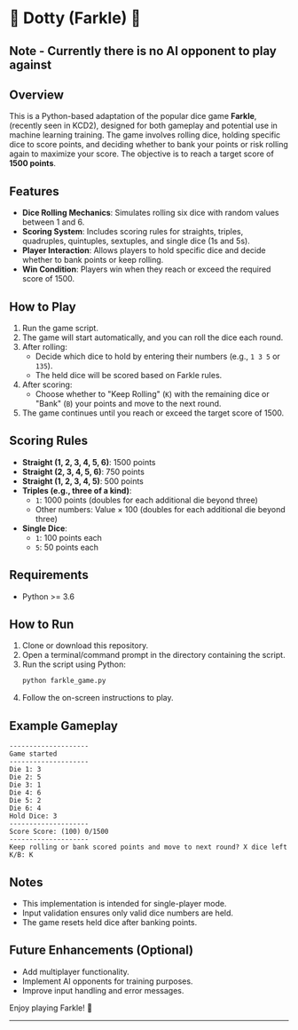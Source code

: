 # 🎲 Dotty (Farkle) 🎲

## Note - Currently there is no AI opponent to play against

## Overview

This is a Python-based adaptation of the popular dice game **Farkle**,(recently seen in KCD2), designed for both gameplay and potential use in machine learning training. The game involves rolling dice, holding specific dice to score points, and deciding whether to bank your points or risk rolling again to maximize your score. The objective is to reach a target score of **1500 points**.

## Features

- **Dice Rolling Mechanics**: Simulates rolling six dice with random values between 1 and 6.
- **Scoring System**: Includes scoring rules for straights, triples, quadruples, quintuples, sextuples, and single dice (1s and 5s).
- **Player Interaction**: Allows players to hold specific dice and decide whether to bank points or keep rolling.
- **Win Condition**: Players win when they reach or exceed the required score of 1500.

## How to Play

1. Run the game script.
2. The game will start automatically, and you can roll the dice each round.
3. After rolling:
   - Decide which dice to hold by entering their numbers (e.g., `1 3 5` or `135`).
   - The held dice will be scored based on Farkle rules.
4. After scoring:
   - Choose whether to "Keep Rolling" (`K`) with the remaining dice or "Bank" (`B`) your points and move to the next round.
5. The game continues until you reach or exceed the target score of 1500.

## Scoring Rules

- **Straight (1, 2, 3, 4, 5, 6)**: 1500 points
- **Straight (2, 3, 4, 5, 6)**: 750 points
- **Straight (1, 2, 3, 4, 5)**: 500 points
- **Triples (e.g., three of a kind)**:
  - `1`: 1000 points (doubles for each additional die beyond three)
  - Other numbers: Value × 100 (doubles for each additional die beyond three)
- **Single Dice**:
  - `1`: 100 points each
  - `5`: 50 points each

## Requirements

- Python >= 3.6

## How to Run

1. Clone or download this repository.
2. Open a terminal/command prompt in the directory containing the script.
3. Run the script using Python:
   ```bash
   python farkle_game.py
   ```
4. Follow the on-screen instructions to play.

## Example Gameplay

```
--------------------
Game started
--------------------
Die 1: 3
Die 2: 5
Die 3: 1
Die 4: 6
Die 5: 2
Die 6: 4
Hold Dice: 3
--------------------
Score Score: (100) 0/1500
--------------------
Keep rolling or bank scored points and move to next round? X dice left
K/B: K
```

## Notes

- This implementation is intended for single-player mode.
- Input validation ensures only valid dice numbers are held.
- The game resets held dice after banking points.

## Future Enhancements (Optional)

- Add multiplayer functionality.
- Implement AI opponents for training purposes.
- Improve input handling and error messages.

Enjoy playing Farkle! 🎲

---
